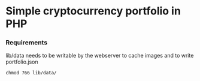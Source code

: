 # Simple cryptocurrency portfolio in PHP

### Requirements
lib/data needs to be writable by the webserver to cache images and to write portfolio.json

`chmod 766 lib/data/`




